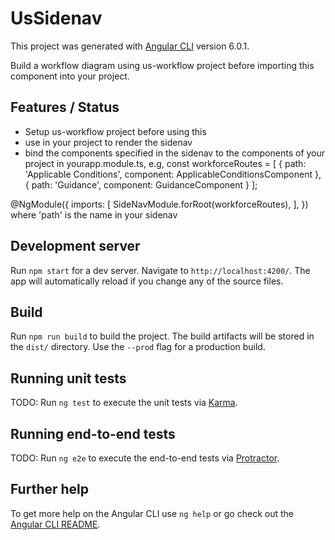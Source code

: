 # UsSidenav

This project was generated with [Angular CLI](https://github.com/angular/angular-cli) version 6.0.1.

Build a workflow diagram using us-workflow project before importing this component into your project.

## Features / Status

- Setup us-workflow project before using this
- use <us-sidenav name="workflowName"></us-sidenav> in your project to render the sidenav
- bind the components specified in the sidenav to the components of your project in yourapp.module.ts, e.g,
const workforceRoutes = [
  {
    path: 'Applicable Conditions',
    component: ApplicableConditionsComponent
  },
  {
    path: 'Guidance',
    component: GuidanceComponent
  }
];

@NgModule({
  imports: [
    SideNavModule.forRoot(workforceRoutes),
  ],
})
where 'path' is the name in your sidenav

## Development server

Run `npm start` for a dev server. Navigate to `http://localhost:4200/`. The app will automatically reload if you change any of the source files.

## Build

Run `npm run build` to build the project. The build artifacts will be stored in the `dist/` directory. Use the `--prod` flag for a production build.

## Running unit tests

TODO:
Run `ng test` to execute the unit tests via [Karma](https://karma-runner.github.io).

## Running end-to-end tests

TODO:
Run `ng e2e` to execute the end-to-end tests via [Protractor](http://www.protractortest.org/).

## Further help

To get more help on the Angular CLI use `ng help` or go check out the [Angular CLI README](https://github.com/angular/angular-cli/blob/master/README.md).

